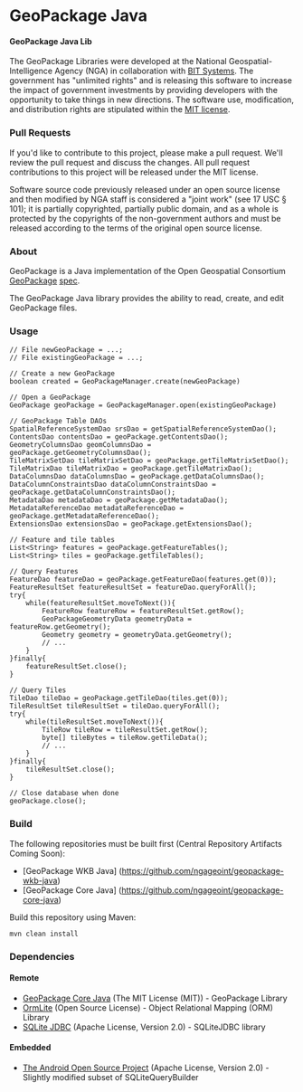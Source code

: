 # GeoPackage Java

#### GeoPackage Java Lib ####

The GeoPackage Libraries were developed at the National Geospatial-Intelligence Agency (NGA) in collaboration with [BIT Systems](https://www.bit-sys.com/index.jsp). The government has "unlimited rights" and is releasing this software to increase the impact of government investments by providing developers with the opportunity to take things in new directions. The software use, modification, and distribution rights are stipulated within the [MIT license](http://choosealicense.com/licenses/mit/).

### Pull Requests ###
If you'd like to contribute to this project, please make a pull request. We'll review the pull request and discuss the changes. All pull request contributions to this project will be released under the MIT license.

Software source code previously released under an open source license and then modified by NGA staff is considered a "joint work" (see 17 USC § 101); it is partially copyrighted, partially public domain, and as a whole is protected by the copyrights of the non-government authors and must be released according to the terms of the original open source license.

### About ###

GeoPackage is a Java implementation of the Open Geospatial Consortium [GeoPackage](http://www.geopackage.org/) [spec](http://www.geopackage.org/spec/).

The GeoPackage Java library provides the ability to read, create, and edit GeoPackage files.

### Usage ###

    // File newGeoPackage = ...;
    // File existingGeoPackage = ...;
    
    // Create a new GeoPackage
    boolean created = GeoPackageManager.create(newGeoPackage)
    
    // Open a GeoPackage
    GeoPackage geoPackage = GeoPackageManager.open(existingGeoPackage)
    
    // GeoPackage Table DAOs
    SpatialReferenceSystemDao srsDao = getSpatialReferenceSystemDao();
    ContentsDao contentsDao = geoPackage.getContentsDao();
    GeometryColumnsDao geomColumnsDao = geoPackage.getGeometryColumnsDao();
    TileMatrixSetDao tileMatrixSetDao = geoPackage.getTileMatrixSetDao();
    TileMatrixDao tileMatrixDao = geoPackage.getTileMatrixDao();
    DataColumnsDao dataColumnsDao = geoPackage.getDataColumnsDao();
    DataColumnConstraintsDao dataColumnConstraintsDao = geoPackage.getDataColumnConstraintsDao();
    MetadataDao metadataDao = geoPackage.getMetadataDao();
    MetadataReferenceDao metadataReferenceDao = geoPackage.getMetadataReferenceDao();
    ExtensionsDao extensionsDao = geoPackage.getExtensionsDao();
    
    // Feature and tile tables
    List<String> features = geoPackage.getFeatureTables();
    List<String> tiles = geoPackage.getTileTables();
    
    // Query Features
    FeatureDao featureDao = geoPackage.getFeatureDao(features.get(0));
    FeatureResultSet featureResultSet = featureDao.queryForAll();
    try{
        while(featureResultSet.moveToNext()){
            FeatureRow featureRow = featureResultSet.getRow();
            GeoPackageGeometryData geometryData = featureRow.getGeometry();
            Geometry geometry = geometryData.getGeometry();
            // ...
        }
    }finally{
        featureResultSet.close();
    }
    
    // Query Tiles
    TileDao tileDao = geoPackage.getTileDao(tiles.get(0));
    TileResultSet tileResultSet = tileDao.queryForAll();
    try{
        while(tileResultSet.moveToNext()){
            TileRow tileRow = tileResultSet.getRow();
            byte[] tileBytes = tileRow.getTileData();
            // ...
        }
    }finally{
        tileResultSet.close();
    }
    
    // Close database when done
    geoPackage.close();

### Build ###

The following repositories must be built first (Central Repository Artifacts Coming Soon):
* [GeoPackage WKB Java] (https://github.com/ngageoint/geopackage-wkb-java)
* [GeoPackage Core Java] (https://github.com/ngageoint/geopackage-core-java)

Build this repository using Maven:

    mvn clean install

### Dependencies ###

#### Remote ####

* [GeoPackage Core Java](https://github.com/ngageoint/geopackage-core-java) (The MIT License (MIT)) - GeoPackage Library
* [OrmLite](http://ormlite.com/) (Open Source License) - Object Relational Mapping (ORM) Library
* [SQLite JDBC](https://bitbucket.org/xerial/sqlite-jdbc) (Apache License, Version 2.0) - SQLiteJDBC library

#### Embedded ####

* [The Android Open Source Project](https://source.android.com/) (Apache License, Version 2.0) - Slightly modified subset of SQLiteQueryBuilder
